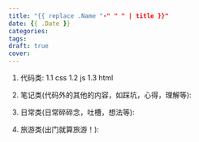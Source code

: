 ```yaml
---
title: "{{ replace .Name "-" " " | title }}"
date: {{ .Date }}
categories: 
tags: 
draft: true
cover: 
---
```



1. 代码类:
1.1 css
1.2 js
1.3 html

2. 笔记类(代码外的其他的内容，如踩坑，心得，理解等):

3. 日常类(日常碎碎念，吐槽，想法等):

4. 旅游类(出门就算旅游！):
